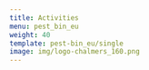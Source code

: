 ```yaml
---
title: Activities
menu: pest_bin_eu
weight: 40
template: pest-bin_eu/single
image: img/logo-chalmers_160.png
---
```

